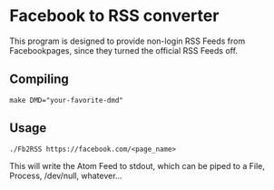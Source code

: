 Facebook to RSS converter
==============

This program is designed to provide non-login RSS Feeds from Facebookpages,
since they turned the official RSS Feeds off.

Compiling
--------------

```shell
make DMD="your-favorite-dmd"
```

Usage
--------------
```shell
./Fb2RSS https://facebook.com/<page_name>
```
This will write the Atom Feed to stdout, which can be piped to a File, Process, /dev/null, whatever...


